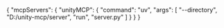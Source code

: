 {
  "mcpServers": {
    "unityMCP": {
      "command": "uv",
      "args": [
        "--directory",
        "D:/unity-mcp/server",
        "run",
        "server.py"
      ]
    }
  }
}